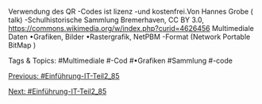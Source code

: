 Verwendung des QR -Codes ist lizenz -und kostenfrei.Von Hannes Grobe ( talk) -Schulhistorische Sammlung Bremerhaven, CC BY 3.0, 
https://commons.wikimedia.org/w/index.php?curid=4626456
Multimediale Daten
•Grafiken, Bilder
•Rastergrafik, NetPBM -Format (Network Portable BitMap ) 

   Tags & Topics:
   #Multimediale
   #-Cod
   #•Grafiken
   #Sammlung
   #-code

[Previous: #Einführung-IT-Teil2_85](Einführung-IT-Teil2_85.md)

[Next: #Einführung-IT-Teil2_85](Einführung-IT-Teil2_85.md)